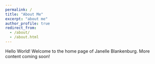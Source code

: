 ```yaml
---
permalink: /
title: "About Me"
excerpt: "about me"
author_profile: true
redirect_from: 
  - /about/
  - /about.html
---
```


Hello World! Welcome to the home page of Janelle Blankenburg. More content coming soon!
